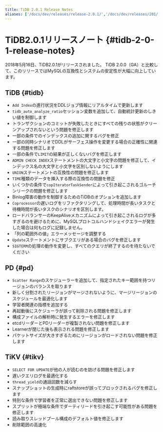 ```yaml
---
title: TiDB 2.0.1 Release Notes
aliases: ['/docs/dev/releases/release-2.0.1/','/docs/dev/releases/201/']
---
```


# TiDB2.0.1リリースノート {#tidb-2-0-1-release-notes}

2018年5月16日、TiDB2.0.1がリリースされました。 TiDB 2.0.0（GA）と比較して、このリリースではMySQLの互換性とシステムの安定性が大幅に向上しています。

## TiDB {#tidb}

-   `Add Index`の進行状況をDDLジョブ情報にリアルタイムで更新します
-   `tidb_auto_analyze_ratio`セッション変数を追加して、自動統計更新のしきい値を制御します
-   トランザクションのコミットが失敗したときにすべての残りの状態がクリーンアップされないという問題を修正します
-   一部の条件でのインデックスの追加に関するバグを修正
-   一部の同時シナリオでDDLがサーフェス操作を変更する場合の正確性に関連する問題を修正します
-   一部の条件で`LIMIT`の結果が正しくないバグを修正します
-   `ADMIN CHECK INDEX`ステートメントの大文字と小文字の問題を修正して、インデックス名の大文字と小文字を区別しないようにします
-   `UNION`ステートメントの互換性の問題を修正します
-   `TIME`種類のデータを挿入する際の互換性の問題を修正
-   いくつかの条件で`copIteratorTaskSender`によって引き起こされるゴルーチンリークの問題を修正します
-   Binlog障害の動作を制御するためのTiDBのオプションを追加します
-   `Coprocessor`の遅いログをリファクタリングして、処理時間が長いタスクと待機時間が長いタスクのシナリオを区別します。
-   ロードバランサーのKeepAliveメカニズムによって引き起こされるログが多すぎるのを避けるために、MySQLプロトコルハンドシェイクエラーが発生した場合は何もログに記録しません。
-   「列の範囲外の値」エラーメッセージを調整する
-   `Update`ステートメントにサブクエリがある場合のバグを修正します
-   `SIGTERM`の処理の動作を変更し、すべてのクエリが終了するのを待たないでください

## PD {#pd}

-   `Scatter Range`のスケジューラーを追加して、指定されたキー範囲を持つリージョンのバランスを取ります
-   新しく分割されたリージョンがマージされないように、マージリージョンのスケジュールを最適化します
-   学習者関連の指標を追加する
-   再起動後にスケジューラが誤って削除される問題を修正します
-   構成ファイルの解析時に発生するエラーを修正します
-   etcdリーダーとPDリーダーが複製されない問題を修正します
-   Learnerが閉じた後も表示される問題を修正します
-   パケットサイズが大きすぎるためにリージョンがロードされない問題を修正します

## TiKV {#tikv}

-   `SELECT FOR UPDATE`が他の人が読むのを妨げる問題を修正します
-   遅いクエリログを最適化する
-   `thread_yield`の通話回数を減らす
-   スナップショットの生成時にraftstoreが誤ってブロックされるバグを修正します
-   特別な条件で学習者を正常に選出できない問題を修正します
-   スプリットが極端な条件でダーティリードを引き起こす可能性がある問題を修正します
-   読み取りスレッドプール構成のデフォルト値を修正します
-   削除範囲の高速化
